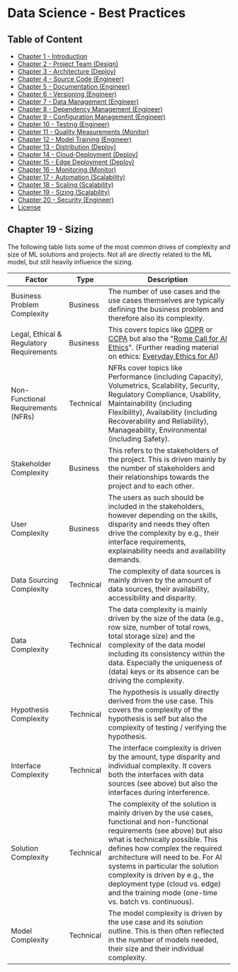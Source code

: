 # Data Science - Best Practices

## Table of Content

- [Chapter 1 - Introduction](./readme.md#chapter-1---introduction)
- [Chapter 2 - Project Team (Design)](./project_team.md#chapter-2---project-team)
- [Chapter 3 - Architecture (Deploy)](./architecture.md#chapter-3---architecture)
- [Chapter 4 - Source Code (Engineer)](./source_code.md#chapter-4---source-code)
- [Chapter 5 - Documentation (Engineer)](./documentation.md#chapter-5---documentation)
- [Chapter 6 - Versioning (Engineer)](./versioning.md#chapter-6---versioning)
- [Chapter 7 - Data Management (Engineer)](./data_management.md#chapter-7---data-management)
- [Chapter 8 - Dependency Management (Engineer)](./dependency_management.md#chapter-8---dependency-management)
- [Chapter 9 - Configuration Management (Engineer)](./configuration_management.md#chapter-9---configuration-management)
- [Chapter 10 - Testing (Engineer)](./testing.md#chapter-10---testing)
- [Chapter 11 - Quality Measurements (Monitor)](./quality_measurements.md#chapter-11---quality-measurements)
- [Chapter 12 - Model Training (Engineer)](./model_training.md#chapter-12---model-training)
- [Chapter 13 - Distribution (Deploy)](./distribution.md#chapter-13---distribution)
- [Chapter 14 - Cloud-Deployment (Deploy)](./cloud_deployment.md#chapter-14---cloud-deployment)
- [Chapter 15 - Edge Deployment (Deploy)](./edge_deployment.md#chapter-15---edge-deployment)
- [Chapter 16 - Monitoring (Monitor)](./monitoring.md#chapter-16---monitoring)
- [Chapter 17 - Automation (Scalability)](./automation.md#chapter-17---automation)
- [Chapter 18 - Scaling (Scalability)](./scaling.md#chapter-18---scaling)
- [Chapter 19 - Sizing (Scalability)](./sizing.md#chapter-19---sizing)
- [Chapter 20 - Security (Engineer)](./security.md#chapter-20---security)
- [License](./LICENSE.md)

## Chapter 19 - Sizing

The following table lists some of the most common drives of complexity and size of ML solutions and projects.
Not all are directly related to the ML model, but still heavily influence the sizing.

| Factor | Type | Description |
| ------ | ---- | ----------- |
| Business Problem Complexity | Business | The number of use cases and the use cases themselves are typically defining the business problem and therefore also its complexity. |
| Legal, Ethical & Regulatory Requirements | Business | This covers topics like [GDPR](https://en.wikipedia.org/wiki/General_Data_Protection_Regulation) or [CCPA](https://en.wikipedia.org/wiki/California_Consumer_Privacy_Act) but also the "[Rome Call for AI Ethics](http://www.academyforlife.va/content/dam/pav/documenti%20pdf/2020/CALL%2028%20febbraio/AI%20Rome%20Call%20x%20firma_DEF_DEF_.pdf)". (Further reading material on ethics: [Everyday Ethics for AI](https://www.ibm.com/watson/assets/duo/pdf/everydayethics.pdf)) |
| Non-Functional Requirements (NFRs) | Technical | NFRs cover topics like Performance (including Capacity), Volumetrics, Scalability, Security, Regulatory Compliance, Usability, Maintainability (including Flexibility), Availability (including Recoverability and Reliability), Manageability, Environmental (including Safety). |
| Stakeholder Complexity | Business | This refers to the stakeholders of the project. This is driven mainly by the number of stakeholders and their relationships towards the project and to each other. |
| User Complexity | Business | The users as such should be included in the stakeholders, however depending on the skills, disparity and needs they often drive the complexity by e.g., their interface requirements, explainability needs and availability demands. |
| Data Sourcing Complexity | Technical | The complexity of data sources is mainly driven by the amount of data sources, their availability, accessibility and disparity. |
| Data Complexity | Technical | The data complexity is mainly driven by the size of the data (e.g., row size, number of total rows, total storage size) and the complexity of the data model including its consistency within the data. Especially the uniqueness of (data) keys or its absence can be driving the complexity. |
| Hypothesis Complexity | Technical | The hypothesis is usually  directly derived from the use case. This covers the complexity of the hypothesis is self but also the complexity of testing / verifying the hypothesis.  |
| Interface Complexity | Technical | The interface complexity is driven by the amount, type disparity and individual complexity. It covers both the interfaces with data sources (see above) but also the interfaces during interference. |
| Solution Complexity | Technical | The complexity of the solution is mainly driven by the use cases, functional and non-functional requirements (see above) but also what is technically possible. This defines how complex the required architecture will need to be. For AI systems in particular the solution complexity is driven by e.g., the deployment type (cloud vs. edge) and the training mode (one-time vs. batch vs. continuous). |
| Model Complexity | Technical | The model complexity is driven by the use case and its solution outline. This is then often reflected in the number of models needed, their size and their individual complexity. |
